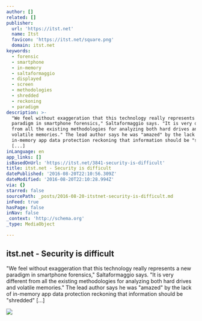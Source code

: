 ```yaml
---
author: []
related: []
publisher:
  url: 'https://itst.net'
  name: Itst
  favicon: 'https://itst.net/square.png'
  domain: itst.net
keywords:
  - forensic
  - smartphone
  - in-memory
  - saltaformaggio
  - displayed
  - screen
  - methodologies
  - shredded
  - reckoning
  - paradigm
description: >-
  "We feel without exaggeration that this technology really represents a new
  paradigm in smartphone forensics," Saltaformaggio says. "It is very different
  from all the existing methodologies for analyzing both hard drives and
  volatile memories." The lead author says he was "amazed" by the lack of
  in-memory app data protection reckoning that information should be "shredded"
  [...]
inLanguage: en
app_links: []
isBasedOnUrl: 'https://itst.net/3841-security-is-difficult'
title: itst.net - Security is difficult
datePublished: '2016-08-20T22:10:56.309Z'
dateModified: '2016-08-20T22:10:28.994Z'
via: {}
starred: false
sourcePath: _posts/2016-08-20-itstnet-security-is-difficult.md
inFeed: true
hasPage: false
inNav: false
_context: 'http://schema.org'
_type: MediaObject

---
```

<article style=""><h1>itst.net - Security is difficult</h1><p>"We feel without exaggeration that this technology really represents a new paradigm in smartphone forensics," Saltaformaggio says. "It is very different from all the existing methodologies for analyzing both hard drives and volatile memories." The lead author says he was "amazed" by the lack of in-memory app data protection reckoning that information should be "shredded" [...]</p><img src="https://i0.wp.com/res.cloudinary.com/sascha-a-carlin/image/upload/v1455057652/elf-big_bz9mns.png?fit=400%2C400" /></article>